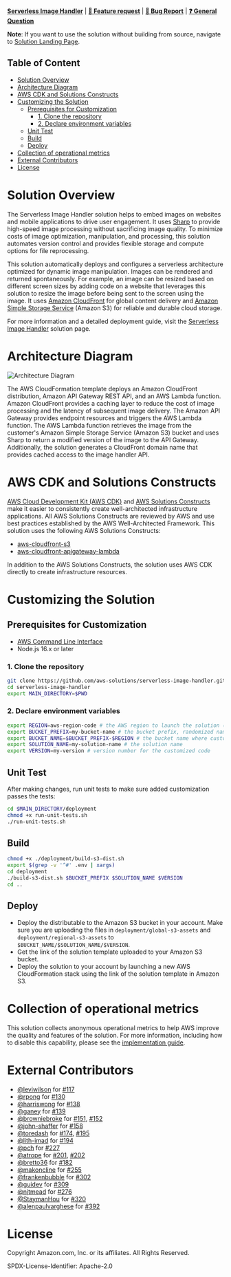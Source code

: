 **[Serverless Image Handler](https://aws.amazon.com/solutions/implementations/serverless-image-handler/)** | **[🚧 Feature request](https://github.com/aws-solutions/serverless-image-handler/issues/new?assignees=&labels=enhancement&template=feature_request.md&title=)** | **[🐛 Bug Report](https://github.com/aws-solutions/serverless-image-handler/issues/new?assignees=&labels=bug&template=bug_report.md&title=)** | **[❓ General Question](https://github.com/aws-solutions/serverless-image-handler/issues/new?assignees=&labels=question&template=general_question.md&title=)**

**Note**: If you want to use the solution without building from source, navigate to [Solution Landing Page](https://aws.amazon.com/solutions/implementations/serverless-image-handler/).

## Table of Content

- [Solution Overview](#solution-overview)
- [Architecture Diagram](#architecture-diagram)
- [AWS CDK and Solutions Constructs](#aws-cdk-and-solutions-constructs)
- [Customizing the Solution](#customizing-the-solution)
  - [Prerequisites for Customization](#prerequisites-for-customization)
    - [1. Clone the repository](#1-clone-the-repository)
    - [2. Declare environment variables](#2-declare-environment-variables)
  - [Unit Test](#unit-test)
  - [Build](#build)
  - [Deploy](#deploy)
- [Collection of operational metrics](#collection-of-operational-metrics)
- [External Contributors](#external-contributors)
- [License](#license)

# Solution Overview

The Serverless Image Handler solution helps to embed images on websites and mobile applications to drive user engagement. It uses [Sharp](https://sharp.pixelplumbing.com/en/stable/) to provide high-speed image processing without sacrificing image quality. To minimize costs of image optimization, manipulation, and processing, this solution automates version control and provides flexible storage and compute options for file reprocessing.

This solution automatically deploys and configures a serverless architecture optimized for dynamic image manipulation. Images can be rendered and returned spontaneously. For example, an image can be resized based on different screen sizes by adding code on a website that leverages this solution to resize the image before being sent to the screen using the image. It uses [Amazon CloudFront](https://aws.amazon.com/cloudfront) for global content delivery and [Amazon Simple Storage Service](https://aws.amazon.com/s3) (Amazon S3) for reliable and durable cloud storage.

For more information and a detailed deployment guide, visit the [Serverless Image Handler](https://aws.amazon.com/solutions/implementations/serverless-image-handler/) solution page.

# Architecture Diagram

![Architecture Diagram](./architecture.png)

The AWS CloudFormation template deploys an Amazon CloudFront distribution, Amazon API Gateway REST API, and an AWS Lambda function. Amazon CloudFront provides a caching layer to reduce the cost of image processing and the latency of subsequent image delivery. The Amazon API Gateway provides endpoint resources and triggers the AWS Lambda function. The AWS Lambda function retrieves the image from the customer's Amazon Simple Storage Service (Amazon S3) bucket and uses Sharp to return a modified version of the image to the API Gateway. Additionally, the solution generates a CloudFront domain name that provides cached access to the image handler API.

# AWS CDK and Solutions Constructs

[AWS Cloud Development Kit (AWS CDK)](https://aws.amazon.com/cdk/) and [AWS Solutions Constructs](https://aws.amazon.com/solutions/constructs/) make it easier to consistently create well-architected infrastructure applications. All AWS Solutions Constructs are reviewed by AWS and use best practices established by the AWS Well-Architected Framework. This solution uses the following AWS Solutions Constructs:

- [aws-cloudfront-s3](https://docs.aws.amazon.com/solutions/latest/constructs/aws-cloudfront-s3.html)
- [aws-cloudfront-apigateway-lambda](https://docs.aws.amazon.com/solutions/latest/constructs/aws-cloudfront-apigateway-lambda.html)

In addition to the AWS Solutions Constructs, the solution uses AWS CDK directly to create infrastructure resources.

# Customizing the Solution

## Prerequisites for Customization

- [AWS Command Line Interface](https://aws.amazon.com/cli/)
- Node.js 16.x or later

### 1. Clone the repository

```bash
git clone https://github.com/aws-solutions/serverless-image-handler.git
cd serverless-image-handler
export MAIN_DIRECTORY=$PWD
```

### 2. Declare environment variables

```bash
export REGION=aws-region-code # the AWS region to launch the solution (e.g. us-east-1)
export BUCKET_PREFIX=my-bucket-name # the bucket prefix, randomized name recommended
export BUCKET_NAME=$BUCKET_PREFIX-$REGION # the bucket name where customized code will reside
export SOLUTION_NAME=my-solution-name # the solution name
export VERSION=my-version # version number for the customized code
```

## Unit Test

After making changes, run unit tests to make sure added customization passes the tests:

```bash
cd $MAIN_DIRECTORY/deployment
chmod +x run-unit-tests.sh
./run-unit-tests.sh
```

## Build

```bash
chmod +x ./deployment/build-s3-dist.sh
export $(grep -v '^#' .env | xargs)
cd deployment
./build-s3-dist.sh $BUCKET_PREFIX $SOLUTION_NAME $VERSION
cd ..
```

## Deploy

- Deploy the distributable to the Amazon S3 bucket in your account. Make sure you are uploading the files in `deployment/global-s3-assets` and `deployment/regional-s3-assets` to `$BUCKET_NAME/$SOLUTION_NAME/$VERSION`.
- Get the link of the solution template uploaded to your Amazon S3 bucket.
- Deploy the solution to your account by launching a new AWS CloudFormation stack using the link of the solution template in Amazon S3.

# Collection of operational metrics

This solution collects anonymous operational metrics to help AWS improve the quality and features of the solution. For more information, including how to disable this capability, please see the [implementation guide](https://docs.aws.amazon.com/solutions/latest/serverless-image-handler/op-metrics.html).

# External Contributors

- [@leviwilson](https://github.com/leviwilson) for [#117](https://github.com/aws-solutions/serverless-image-handler/pull/117)
- [@rpong](https://github.com/rpong) for [#130](https://github.com/aws-solutions/serverless-image-handler/pull/130)
- [@harriswong](https://github.com/harriswong) for [#138](https://github.com/aws-solutions/serverless-image-handler/pull/138)
- [@ganey](https://github.com/ganey) for [#139](https://github.com/aws-solutions/serverless-image-handler/pull/139)
- [@browniebroke](https://github.com/browniebroke) for [#151](https://github.com/aws-solutions/serverless-image-handler/pull/151), [#152](https://github.com/aws-solutions/serverless-image-handler/pull/152)
- [@john-shaffer](https://github.com/john-shaffer) for [#158](https://github.com/aws-solutions/serverless-image-handler/pull/158)
- [@toredash](https://github.com/toredash) for [#174](https://github.com/aws-solutions/serverless-image-handler/pull/174), [#195](https://github.com/aws-solutions/serverless-image-handler/pull/195)
- [@lith-imad](https://github.com/lith-imad) for [#194](https://github.com/aws-solutions/serverless-image-handler/pull/194)
- [@pch](https://github.com/pch) for [#227](https://github.com/aws-solutions/serverless-image-handler/pull/227)
- [@atrope](https://github.com/atrope) for [#201](https://github.com/aws-solutions/serverless-image-handler/pull/201), [#202](https://github.com/aws-solutions/serverless-image-handler/pull/202)
- [@bretto36](https://github.com/bretto36) for [#182](https://github.com/aws-solutions/serverless-image-handler/pull/182)
- [@makoncline](https://github.com/makoncline) for [#255](https://github.com/aws-solutions/serverless-image-handler/pull/255)
- [@frankenbubble](https://github.com/frankenbubble) for [#302](https://github.com/aws-solutions/serverless-image-handler/pull/302)
- [@guidev](https://github.com/guidev) for [#309](https://github.com/aws-solutions/serverless-image-handler/pull/309)
- [@njtmead](https://github.com/njtmead) for [#276](https://github.com/aws-solutions/serverless-image-handler/pull/276)
- [@StaymanHou](https://github.com/StaymanHou) for [#320](https://github.com/aws-solutions/serverless-image-handler/pull/320)
- [@alenpaulvarghese](https://github.com/alenpaulvarghese) for [#392](https://github.com/aws-solutions/serverless-image-handler/pull/392)

# License

Copyright Amazon.com, Inc. or its affiliates. All Rights Reserved.

SPDX-License-Identifier: Apache-2.0
